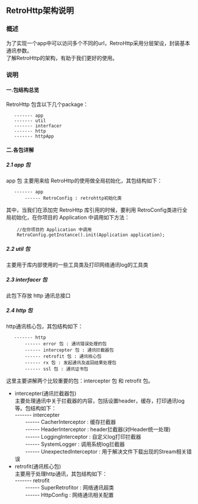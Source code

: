 ## RetroHttp架构说明

### 概述
为了实现一个app中可以访问多个不同的url，RetroHttp采用分层架设，封装基本通讯参数。  
了解RetroHttp的架构，有助于我们更好的使用。

### 说明
#### 一.包结构总览
RetroHttp 包含以下几个package：
```
   ------- app
   ------- util
   ------- interfacer
   ------- http
   ------- httpApp
```
#### 二.各包详解
##### 2.1 app 包
app 包 主要用来给 RetroHttp的使用做全局初始化，其包结构如下：
```
   ------- app
       ------ RetroConfig : retrohttp初始化类    
```
其中，当我们在添加完 RetroHttp 库引用的时候，要利用 RetroConfig类进行全局初始化，在你项目的 Application 中调用如下方法：
```
    //在你项目的 Application 中调用 
    RetroConfig.getInstance().init(Application application);
```
##### 2.2 util 包
主要用于库内部使用的一些工具类及打印网络通讯log的工具类

##### 2.3 interfacer 包
此包下存放 http 通讯总接口

##### 2.4 http 包
http通讯核心包，其包结构如下：
```
   ------- http
       ------ error 包 : 通讯错误处理的包 
       ------ intercepter 包 : 通讯拦截器包 
       ------ retrofit 包 : 通讯核心包
       ------ rx 包 : 发起通讯及返回结果处理包
       ------ ssl 包 : 通讯证书包
```
这里主要讲解两个比较重要的包：intercepter 包 和 retrofit 包。  
- intercepter(通讯拦截器包)  
主要处理通讯中关于拦截器的内容，包括设置header，缓存，打印通讯log等。包结构如下：  
   ------- intercepter  
   &emsp;&emsp;------ CacherInterceptor : 缓存拦截器  
   &emsp;&emsp;------ HeaderInterceptor : header拦截器(对Header统一处理)  
   &emsp;&emsp;------ LoggingInterceptor : 自定义log打印拦截器   
   &emsp;&emsp;------ SystemLogger : 调用系统log拦截器   
   &emsp;&emsp;------ UnexpectedInterceptor : 用于解决文件下载出现的Stream相关错误     
- retrofit(通讯核心包)    
主要用于处理http通讯，其包结构如下：   
   ------- retrofit   
   &emsp;&emsp;------ SuperRetrofitor : 网络通讯超类   
   &emsp;&emsp;------ HttpConfig : 网络通讯相关配置     

































